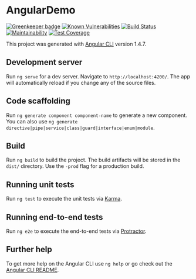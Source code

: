 # AngularDemo

[![Greenkeeper badge](https://badges.greenkeeper.io/louisthomas/angular-demo.svg)](https://greenkeeper.io/)
[![Known Vulnerabilities](https://snyk.io/test/github/louisthomas/angular-demo/badge.svg)](https://snyk.io/test/github/louisthomas/angular-demo)
[![Build Status](https://travis-ci.org/louisthomas/angular-demo.svg?branch=master)](https://travis-ci.org/louisthomas/angular-demo)
[![Maintainability](https://api.codeclimate.com/v1/badges/de40a36c6adb4e0a7911/maintainability)](https://codeclimate.com/github/louisthomas/angular-demo/maintainability)
[![Test Coverage](https://api.codeclimate.com/v1/badges/de40a36c6adb4e0a7911/test_coverage)](https://codeclimate.com/github/louisthomas/angular-demo/test_coverage)

This project was generated with [Angular CLI](https://github.com/angular/angular-cli) version 1.4.7.

## Development server

Run `ng serve` for a dev server. Navigate to `http://localhost:4200/`. The app will automatically reload if you change any of the source files.

## Code scaffolding

Run `ng generate component component-name` to generate a new component. You can also use `ng generate directive|pipe|service|class|guard|interface|enum|module`.

## Build

Run `ng build` to build the project. The build artifacts will be stored in the `dist/` directory. Use the `-prod` flag for a production build.

## Running unit tests

Run `ng test` to execute the unit tests via [Karma](https://karma-runner.github.io).

## Running end-to-end tests

Run `ng e2e` to execute the end-to-end tests via [Protractor](http://www.protractortest.org/).

## Further help

To get more help on the Angular CLI use `ng help` or go check out the [Angular CLI README](https://github.com/angular/angular-cli/blob/master/README.md).
